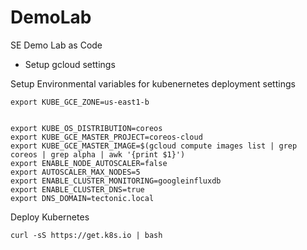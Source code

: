 # DemoLab
SE Demo Lab as Code

* Setup gcloud settings

Setup Environmental variables for kubenernetes deployment settings

```shell
export KUBE_GCE_ZONE=us-east1-b


export KUBE_OS_DISTRIBUTION=coreos
export KUBE_GCE_MASTER_PROJECT=coreos-cloud
export KUBE_GCE_MASTER_IMAGE=$(gcloud compute images list | grep coreos | grep alpha | awk '{print $1}')
export ENABLE_NODE_AUTOSCALER=false
export AUTOSCALER_MAX_NODES=5
export ENABLE_CLUSTER_MONITORING=googleinfluxdb
export ENABLE_CLUSTER_DNS=true
export DNS_DOMAIN=tectonic.local

```

Deploy Kubernetes

``` shell
curl -sS https://get.k8s.io | bash
``` 